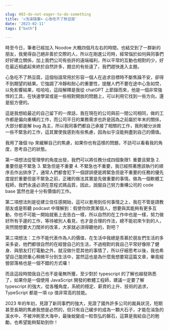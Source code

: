 ```yaml
---

slug: 003-do-not-eager-to-do-something
title: '<洗澡隨筆> 心急吃不了熱豆腐'
date: '2023-02-11'
tags: ["bath"]

---
```


時至今日，筆者已經加入 Noodoe 大概四個月左右的時間，也結交到了一群新的朋友，我覺得自己絕非善於交際的人，所以在剛進公司時，經常惱於如何與同事們好好建立關係，加上我們公司有些許的遠端福利，所以平常的互動也相對的少，好在最近相處起來終於自然許多，題岔的有些遠了，我們趕快進入主題。

心急吃不了熱豆腐，這個俗語常用於形容一個人在追求目標時不斷焦躁不安，卻得不到期望的結果。它強調了冷靜和耐心的重要性，提醒人們不要在途中心急如焚，以免影響結果，哈哈哈，這段解釋是我從 chatGPT 上節錄而來，他是一個非常強悍的工具，在快速學習或是一些相對開放的問題上，可以利用它找到一些方向，還是挺方便的。

這是我想給最近的自己留下的一席話，我在現在的公司與前一間公司相同，做的工作都是偏向重構的工作，而公司平日的業務需求也許是因為之前屬於年末的關係，大部分都是解 bug 為主，所以我同事們都自己承接了相關的工作，我則被分派做一些不緊急的工作，這其實使我感到有些焦慮，因為似乎沒能夠盡到自己的價值。

我用了幾個 tip 來緩解自己的焦慮，如果你也有這樣的問題，不訪可以看看我的角度，思考自己的狀態。

第一項想法從管理學的角度出發，我們可以將任務分成四個象限1. 重要且緊急 2. 重要但是不緊急 3. 緊急但是不重要 4. 不緊急也不重要，我已經照著應該執行的順序去作出排序了，通常人們都會犯下一個謬誤便是將緊急但是不重要的任務的優先度提於重要但是不緊急之前，正確的做法其實是先做重要的事情。做為一個軟體工程師，我們永遠必須在意程式碼品質，因此，說服自己努力重構公司的 code base 當然也是十分有價值的工作。

第二項想法則是從建立信任感開始，這可以套用到任何事情之上，我在不管是請教朋友或是聆聽 podcast 中理解到：假使你欣賞某個人，想要與其能夠有更多互動，你也不可能一開始就衝上去告白一樣，所以自然的在工作中也是一樣，努力做好所有手邊的工作，等待被別人看見，也才是合理的作法，總不能初來乍到的人，突然間想要大刀闊斧的改革，大家就必須得聽他的，對吧？

第三項想法：工作不能代表作為人的價值，在生活中我總是羨慕於朋友們生活的多采多姿，他們都很自然的在經營自己的生活，不過相對的我自己平常好像除了健身、與朋友打打電動之外，就沒做什麼其他的事情了，所以仔細思考以後，我也希望自己能把重心稍微平分到生活中，當然這也是為什麼我想要寫這篇文章，畢竟經營部落格也是一個不錯的方式囉！

而且這段時間我自己也不是毫無所獲，至少對於 typescript 的了解也越發熟悉了，如果你是一個使用 JavaScript 開發的軟體工程師，建議一定要了解 typescript 的強大，從各種角度，系統的穩定、薪資的上升、技術的追求，TypeScript 都是一項 cp 值非常高的技能。

2023 年的年初，見證了新同事們的強大，見證了國外許多公司的裁員狀況，短期甚至長期的焦慮我想是必然的，但只有自己緩步的成為一顆大石子，才能在湍急的溪水中，不被沖刷至大海中，最後蛻變成一粒恢弘的磐石，這算是我給自己的勉勵，也希望能夠幫助到你！
